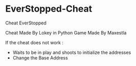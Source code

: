 # EverStopped-Cheat
Cheat EverStopped

Cheat Made By Lokey in Python
Game Made By Maxestla

If the cheat does not work :
  - Waits to be in play and shoots to initialize the addresses
  - Change the Base Address
